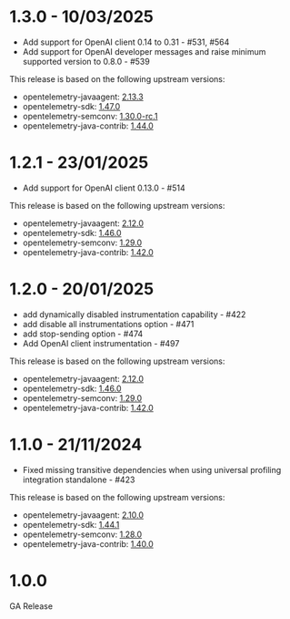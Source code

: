 # 1.3.0 - 10/03/2025
* Add support for OpenAI client 0.14 to 0.31 - #531, #564
* Add support for OpenAI developer messages and raise minimum supported version to 0.8.0 - #539

This release is based on the following upstream versions:

* opentelemetry-javaagent: [2.13.3](https://github.com/open-telemetry/opentelemetry-java-instrumentation/releases/tag/v2.13.3)
* opentelemetry-sdk: [1.47.0](https://github.com/open-telemetry/opentelemetry-java/releases/tag/v1.47.0)
* opentelemetry-semconv: [1.30.0-rc.1](https://github.com/open-telemetry/semantic-conventions-java/releases/tag/v1.30.0-rc.1)
* opentelemetry-java-contrib: [1.44.0](https://github.com/open-telemetry/opentelemetry-java-contrib/releases/tag/v1.44.0)
# 1.2.1 - 23/01/2025
* Add support for OpenAI client 0.13.0 - #514

This release is based on the following upstream versions:

* opentelemetry-javaagent: [2.12.0](https://github.com/open-telemetry/opentelemetry-java-instrumentation/releases/tag/v2.12.0)
* opentelemetry-sdk: [1.46.0](https://github.com/open-telemetry/opentelemetry-java/releases/tag/v1.46.0)
* opentelemetry-semconv: [1.29.0](https://github.com/open-telemetry/semantic-conventions-java/releases/tag/v1.29.0)
* opentelemetry-java-contrib: [1.42.0](https://github.com/open-telemetry/opentelemetry-java-contrib/releases/tag/v1.42.0)
# 1.2.0 - 20/01/2025
* add dynamically disabled instrumentation capability - #422
* add disable all instrumentations option - #471
* add stop-sending option - #474
* Add OpenAI client instrumentation - #497

This release is based on the following upstream versions:

* opentelemetry-javaagent: [2.12.0](https://github.com/open-telemetry/opentelemetry-java-instrumentation/releases/tag/v2.12.0)
* opentelemetry-sdk: [1.46.0](https://github.com/open-telemetry/opentelemetry-java/releases/tag/v1.46.0)
* opentelemetry-semconv: [1.29.0](https://github.com/open-telemetry/semantic-conventions-java/releases/tag/v1.29.0)
* opentelemetry-java-contrib: [1.42.0](https://github.com/open-telemetry/opentelemetry-java-contrib/releases/tag/v1.42.0)
# 1.1.0 - 21/11/2024
* Fixed missing transitive dependencies when using universal profiling integration standalone - #423

This release is based on the following upstream versions:

* opentelemetry-javaagent: [2.10.0](https://github.com/open-telemetry/opentelemetry-java-instrumentation/releases/tag/v2.10.0)
* opentelemetry-sdk: [1.44.1](https://github.com/open-telemetry/opentelemetry-java/releases/tag/v1.44.1)
* opentelemetry-semconv: [1.28.0](https://github.com/open-telemetry/semantic-conventions-java/releases/tag/v1.28.0)
* opentelemetry-java-contrib: [1.40.0](https://github.com/open-telemetry/opentelemetry-java-contrib/releases/tag/v1.40.0)
# 1.0.0
GA Release
